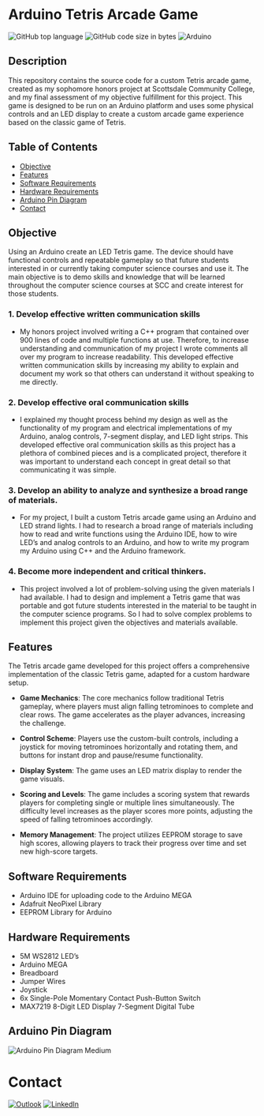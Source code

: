 # Arduino Tetris Arcade Game

![GitHub top language](https://img.shields.io/github/languages/top/naluthi/Arduino-Tetris-Arcade-Game) 
![GitHub code size in bytes](https://img.shields.io/github/languages/code-size/naluthi/Arduino-Tetris-Arcade-Game) 
![Arduino](https://img.shields.io/badge/Arduino-IDE-green.svg)

## Description
This repository contains the source code for a custom Tetris arcade game, created as my sophomore honors project at Scottsdale Community College, and my final assessment of my objective fulfillment for this project. This game is designed to be run on an Arduino platform and uses some physical controls and an LED display to create a custom arcade game experience based on the classic game of Tetris.

## Table of Contents
- [Objective](#objective)
- [Features](#features)
- [Software Requirements](#software-requirements)
- [Hardware Requirements](#hardware-requirements)
- [Arduino Pin Diagram](#arduino-pin-diagram)
- [Contact](#contact)

## Objective 

Using an Arduino create an LED Tetris game. The device should have functional controls and repeatable gameplay so that future students interested in or currently taking computer science courses and use it. The main objective is to demo skills and knowledge that will be learned throughout the computer science courses at SCC and create interest for those students.

### 1. Develop effective written communication skills 

- My honors project involved writing a C++ program that contained over 900 lines of code and multiple functions at use. Therefore, to increase understanding and communication of my project I wrote comments all over my program to increase readability. This developed effective written communication skills by increasing my ability to explain and document my work so that others can understand it without speaking to me directly.

### 2. Develop effective oral communication skills 

- I explained my thought process behind my design as well as the functionality of my program and electrical implementations of my Arduino, analog controls, 7-segment display, and LED light strips. This developed effective oral communication skills as this project has a plethora of combined pieces and is a complicated project, therefore it was important to understand each concept in great detail so that communicating it was simple.

### 3. Develop an ability to analyze and synthesize a broad range of materials.

- For my project, I built a custom Tetris arcade game using an Arduino and LED strand lights. I had to research a broad range of materials including how to read and write functions using the Arduino IDE, how to wire LED’s and analog controls to an Arduino, and how to write my program my Arduino using C++ and the Arduino framework.

### 4. Become more independent and critical thinkers.

- This project involved a lot of problem-solving using the given materials I had available. I had to design and implement a Tetris game that was portable and got future students interested in the material to be taught in the computer science programs. So I had to solve complex problems to implement this project given the objectives and materials available.


## Features

The Tetris arcade game developed for this project offers a comprehensive implementation of the classic Tetris game, adapted for a custom hardware setup.

- **Game Mechanics**: The core mechanics follow traditional Tetris gameplay, where players must align falling tetrominoes to complete and clear rows. The game accelerates as the player advances, increasing the challenge.
  
- **Control Scheme**: Players use the custom-built controls, including a joystick for moving tetrominoes horizontally and rotating them, and buttons for instant drop and pause/resume functionality.
  
- **Display System**: The game uses an LED matrix display to render the game visuals.
  
- **Scoring and Levels**: The game includes a scoring system that rewards players for completing single or multiple lines simultaneously. The difficulty level increases as the player scores more points, adjusting the speed of falling tetrominoes accordingly.
  
- **Memory Management**: The project utilizes EEPROM storage to save high scores, allowing players to track their progress over time and set new high-score targets.


## Software Requirements
- Arduino IDE for uploading code to the Arduino MEGA
- Adafruit NeoPixel Library
- EEPROM Library for Arduino

## Hardware Requirements
- 5M WS2812 LED’s
- Arduino MEGA
- Breadboard
- Jumper Wires
- Joystick
- 6x Single-Pole Momentary Contact Push-Button Switch
- MAX7219 8-Digit LED Display 7-Segment Digital Tube

## Arduino Pin Diagram

![Arduino Pin Diagram Medium](https://github.com/naluthi/Arduino-Tetris-Arcade-Game/assets/116135231/3d3accac-642c-4168-957b-4e825acb2651)

# Contact

[![Outlook](https://img.shields.io/badge/Microsoft_Outlook-0078D4?style=for-the-badge&logo=microsoft-outlook&logoColor=white)](nick@luthi.us) 
[![LinkedIn](https://img.shields.io/badge/linkedin-%230077B5.svg?style=for-the-badge&logo=linkedin&logoColor=white)](https://www.linkedin.com/in/nickluthi)
